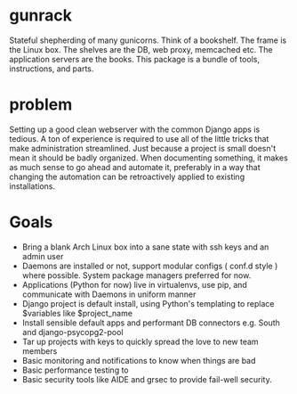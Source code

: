 gunrack
=======

Stateful shepherding of many gunicorns.  Think of a bookshelf.  The frame is the Linux box.  The shelves are the DB, web proxy, memcached etc.  The application servers are the books.  This package is a bundle of tools, instructions, and parts.

problem
=======

Setting up a good clean webserver with the common Django apps is tedious.  A ton of experience is required to use all of the little tricks that make administration streamlined.  Just because a project is small doesn't mean it should be badly organized.  When documenting something, it makes as much sense to go ahead and automate it, preferably in a way that changing the automation can be retroactively applied to existing installations.

Goals
=====

+   Bring a blank Arch Linux box into a sane state with ssh keys and an admin user
+   Daemons are installed or not, support modular configs ( conf.d style ) where possible.  System package managers preferred for now.
+   Applications (Python for now) live in virtualenvs, use pip, and communicate with Daemons in uniform manner  
+   Django project is default install, using Python's templating to replace $variables like $project_name
+   Install sensible default apps and performant DB connectors e.g. South and django-psycopg2-pool
+   Tar up projects with keys to quickly spread the love to new team members
+   Basic monitoring and notifications to know when things are bad
+   Basic performance testing to 
+   Basic security tools like AIDE and grsec to provide fail-well security.

